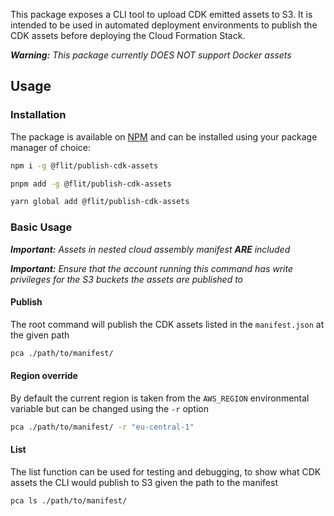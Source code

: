 This package exposes a CLI tool to upload CDK emitted assets to S3. It is intended to be used in automated deployment environments to publish the CDK assets before deploying the Cloud Formation Stack.

_**Warning:** This package currently DOES NOT support Docker assets_

## Usage

### Installation

The package is available on [NPM](https://www.npmjs.com) and can be installed using your package manager of choice:

```bash
npm i -g @flit/publish-cdk-assets
```

```bash
pnpm add -g @flit/publish-cdk-assets
```

```bash
yarn global add @flit/publish-cdk-assets
```

### Basic Usage

_**Important:** Assets in nested cloud assembly manifest **ARE** included_

_**Important:** Ensure that the account running this command has write privileges for the S3 buckets the assets are published to_

#### Publish

The root command will publish the CDK assets listed in the `manifest.json` at the given path

```bash
pca ./path/to/manifest/
```

#### Region override

By default the current region is taken from the `AWS_REGION` environmental variable but can be changed using the `-r` option

```bash
pca ./path/to/manifest/ -r "eu-central-1"
```

#### List

The list function can be used for testing and debugging, to show what CDK assets the CLI would publish to S3 given the path to the manifest

```bash
pca ls ./path/to/manifest/
```
